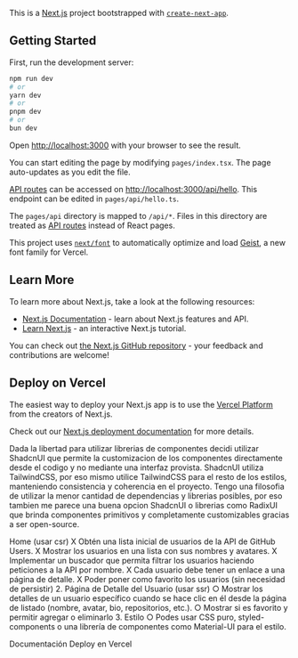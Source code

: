 This is a [Next.js](https://nextjs.org) project bootstrapped with [`create-next-app`](https://nextjs.org/docs/pages/api-reference/create-next-app).

## Getting Started

First, run the development server:

```bash
npm run dev
# or
yarn dev
# or
pnpm dev
# or
bun dev
```

Open [http://localhost:3000](http://localhost:3000) with your browser to see the result.

You can start editing the page by modifying `pages/index.tsx`. The page auto-updates as you edit the file.

[API routes](https://nextjs.org/docs/pages/building-your-application/routing/api-routes) can be accessed on [http://localhost:3000/api/hello](http://localhost:3000/api/hello). This endpoint can be edited in `pages/api/hello.ts`.

The `pages/api` directory is mapped to `/api/*`. Files in this directory are treated as [API routes](https://nextjs.org/docs/pages/building-your-application/routing/api-routes) instead of React pages.

This project uses [`next/font`](https://nextjs.org/docs/pages/building-your-application/optimizing/fonts) to automatically optimize and load [Geist](https://vercel.com/font), a new font family for Vercel.

## Learn More

To learn more about Next.js, take a look at the following resources:

- [Next.js Documentation](https://nextjs.org/docs) - learn about Next.js features and API.
- [Learn Next.js](https://nextjs.org/learn-pages-router) - an interactive Next.js tutorial.

You can check out [the Next.js GitHub repository](https://github.com/vercel/next.js) - your feedback and contributions are welcome!

## Deploy on Vercel

The easiest way to deploy your Next.js app is to use the [Vercel Platform](https://vercel.com/new?utm_medium=default-template&filter=next.js&utm_source=create-next-app&utm_campaign=create-next-app-readme) from the creators of Next.js.

Check out our [Next.js deployment documentation](https://nextjs.org/docs/pages/building-your-application/deploying) for more details.






Dada la libertad para utilizar librerias de componentes decidi utilizar ShadcnUI que permite la customizacion de los componentes directamente desde el codigo y no mediante una interfaz provista.
ShadcnUI utiliza TailwindCSS, por eso mismo utilice TailwindCSS para el resto de los estilos, manteniendo consistencia y coherencia en el proyecto.
Tengo una filosofia de utilizar la menor cantidad de dependencias y librerias posibles, por eso tambien me parece una buena opcion ShadcnUI o librerias como RadixUI que brinda componentes primitivos y completamente customizables gracias a ser open-source.





Home (usar csr)
X Obtén una lista inicial de usuarios de la API de GitHub Users.
X Mostrar los usuarios en una lista con sus nombres y avatares.
X Implementar un buscador que permita filtrar los usuarios haciendo
peticiones a la API por nombre.
X Cada usuario debe tener un enlace a una página de detalle.
X Poder poner como favorito los usuarios (sin necesidad de persistir)
2. Página de Detalle del Usuario (usar ssr)
○ Mostrar los detalles de un usuario específico cuando se hace clic en él
desde la página de listado (nombre, avatar, bio, repositorios, etc.).
○ Mostrar si es favorito y permitir agregar o eliminarlo
3. Estilo
○ Podes usar CSS puro, styled-components o una librería de componentes
como Material-UI para el estilo.

Documentación
Deploy en Vercel
